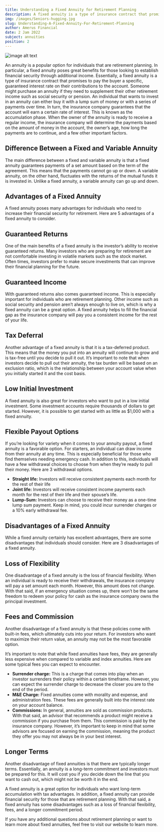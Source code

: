 ```yaml
---
title: Understanding a Fixed Annuity for Retirement Planning
description: A fixed annuity is a type of insurance contract that promises to pay the buyer a specific, guaranteed interest rate
img: /images/Seniors-hugging.jpg
slug: Understanding-A-Fixed-Annuity-For-Retirement-Planning
author: Amerus Financial
date: 2 Jam 2022
subject: annuities
position: 2
---
```


![image alt text](/images/Seniors-hugging.jpg)

An annuity is a popular option for individuals that are retirement planning. In particular, a fixed annuity poses great benefits for those looking to establish financial security through additional income. Essentially, a fixed annuity is a type of insurance contract that promises to pay the buyer a specific, guaranteed interest rate on their contributions to the account. Someone might purchase an annuity if they need to supplement their other retirement income such as social security or pension.
An individual that wants to invest in an annuity can either buy it with a lump sum of money or with a series of payments over time. In turn, the insurance company guarantees that the account will earn a certain rate of interest. This is known as the accumulation phase. When the owner of the annuity is ready to receive a regular income, the insurance company will determine the payments based on the amount of money in the account, the owner’s age, how long the payments are to continue, and a few other important factors.

## Difference Between a Fixed and Variable Annuity

The main difference between a fixed and variable annuity is that a fixed annuity guarantees payments of a set amount based on the term of the agreement. This means that the payments cannot go up or down. A variable annuity, on the other hand, fluctuates with the returns of the mutual funds it is invested in. Unlike a fixed annuity, a variable annuity can go up and down.

## Advantages of a Fixed Annuity

A fixed annuity poses many advantages for individuals who need to increase their financial security for retirement. Here are 5 advantages of a fixed annuity to consider.

## Guaranteed Returns

One of the main benefits of a fixed annuity is the investor’s ability to receive guaranteed returns. Many investors who are preparing for retirement are not comfortable investing in volatile markets such as the stock market. Often times, investors prefer to make secure investments that can improve their financial planning for the future.

## Guaranteed Income

With guaranteed returns also comes guaranteed income. This is especially important for individuals who are retirement planning. Other income such as social security and pension aren’t always enough to live on, which is why a fixed annuity can be a great option. A fixed annuity helps to fill the financial gap as the insurance company will pay you a consistent income for the rest of your life.

## Tax Deferral

Another advantage of a fixed annuity is that it is a tax-deferred product. This means that the money you put into an annuity will continue to grow and is tax-free until you decide to pull it out. It’s important to note that when investors decide to pull out their annuity, the tax burden will be based on an exclusion ratio, which is the relationship between your account value when you initially started it and the cost basis.

## Low Initial Investment

A fixed annuity is also great for investors who want to put in a low initial investment. Some investment accounts require thousands of dollars to get started. However, it is possible to get started with as little as $1,000 with a fixed annuity.

## Flexible Payout Options

If you’re looking for variety when it comes to your annuity payout, a fixed annuity is a favorable option. For starters, an individual can draw income from their annuity at any time. This is especially beneficial for those who find themselves needing emergency cash. In addition to this, individuals will have a few withdrawal choices to choose from when they’re ready to pull their money. Here are 3 withdrawal options.

- **Straight life:** Investors will receive consistent payments each month for the rest of their life
- **Joint life:** Investors will receive consistent income payments each month for the rest of their life and their spouse’s life.
- **Lump-Sum:** Investors can choose to receive their money as a one-time lump sum payment. Keep in mind, you could incur surrender charges or a 10% early withdrawal fee.

## Disadvantages of a Fixed Annuity

While a fixed annuity certainly has excellent advantages, there are some disadvantages that individuals should consider. Here are 3 disadvantages of a fixed annuity.

## Loss of Flexibility

One disadvantage of a fixed annuity is the loss of financial flexibility. When an individual is ready to receive their withdrawals, the insurance company will pay a set amount each month. However, this amount does not change. With that said, if an emergency situation comes up, there won’t be the same freedom to redeem your policy for cash as the insurance company owns the principal investment.

## Fees and Commission

Another disadvantage of a fixed annuity is that these policies come with built-in fees, which ultimately cuts into your return. For investors who want to maximize their return value, an annuity may not be the most favorable option.

It’s important to note that while fixed annuities have fees, they are generally less expensive when compared to variable and index annuities. Here are some typical fees you can expect to encounter.

- **Surrender charge:** This is a charge that comes into play when an investor surrenders their policy within a certain timeframe. However, you can expect the surrender charge to decrease the closer you are to the end of the period.
- **M&E Charge:** Fixed annuities come with morality and expense, and administration fees. These fees are generally built into the interest rate on your account balance.
- **Commissions:** In general, annuities are sold as commission products. With that said, an advisor that recommends a product might receive a commission if you purchase from them. This commission is paid by the insurance company. However, it’s important to keep in mind that some advisors are focused on earning the commission, meaning the product they offer you may not always be in your best interest.

## Longer Terms

Another disadvantage of fixed annuities is that there are typically longer terms. Essentially, an annuity is a long-term commitment and investors must be prepared for this. It will cost you if you decide down the line that you want to cash out, which might not be worth it in the end.

A fixed annuity is a great option for individuals who want long-term accumulation with tax advantages. In addition, a fixed annuity can provide financial security for those that are retirement planning. With that said, a fixed annuity has some disadvantages such as a loss of financial flexibility, fees, and a longer commitment period.

If you have any additional questions about retirement planning or want to learn more about fixed annuities, feel free to visit our website to learn more.
